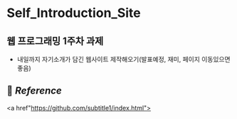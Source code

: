 # Self_Introduction_Site

## 웹 프로그래밍 1주차 과제
- 내일까지 자기소개가 담긴 웹사이트 제작해오기(발표예정, 재미, 페이지 이동있으면 좋음)

## 📂 _Reference_
<a href"https://github.com/subtitle1/index.html"></a>

